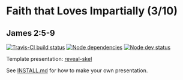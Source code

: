 # Faith that Loves Impartially (3/10)
## James 2:5-9

[![Travis-CI build status](https://travis-ci.org/sermons/faith-loves.svg)](https://travis-ci.org/sermons/faith-loves)
[![Node dependencies](https://david-dm.org/sermons/faith-loves.svg)](https://david-dm.org/sermons/faith-loves)
[![Node dev status](https://david-dm.org/sermons/faith-loves/dev-status.svg)](https://david-dm.org/sermons/faith-loves#info=devDependencies)

Template presentation: [reveal-skel](https://github.com/sermons/reveal-skel)

See [INSTALL.md](INSTALL.md)
for how to make your own presentation.
